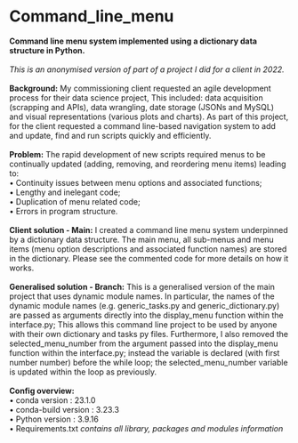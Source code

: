 # Command_line_menu
<b>Command line menu system implemented using a dictionary data structure in Python.</b><br>
<br>
<i>This is an anonymised version of part of a project I did for a client in 2022.</i><br>
<br>
<b>Background:</b> My commissioning client requested an agile development process for their data science project, This included: data acquisition (scrapping and APIs), data wrangling, date storage (JSONs and MySQL) and visual representations (various plots and charts). As part of this project, for the client requested a command line-based navigation system to add and update, find and run scripts quickly and efficiently.<br>
<br>
<b>Problem:</b> The rapid development of new scripts required menus to be continually updated (adding, removing, and reordering menu items) leading to:<br>
• Continuity issues between menu options and associated functions;<br>
• Lengthy and inelegant code;<br>
• Duplication of menu related code;<br>
• Errors in program structure.<br>
<br>
<b>Client solution - Main:</b> I created a command line menu system underpinned by a dictionary data structure. The main menu, all sub-menus and menu items (menu option descriptions and associated function names) are stored in the dictionary. Please see the commented code for more details on how it works.<br>
<br>
<b>Generalised solution - Branch:</b> This is a generalised version of the main project that uses dynamic module names. 
In particular, the names of the dynamic module names (e.g. generic_tasks.py and generic_dictionary.py) are passed as arguments directly into the display_menu function within the interface.py; This allows this command line project to be used by anyone with their own dictionary and tasks py files. Furthermore, I also removed the selected_menu_number from the argument passed into the display_menu function within the interface.py; instead the variable is declared (with first number number) before the while loop; the selected_menu_number variable is updated within the loop as previously. <br>
<br>
<b>Config overview:</b><br>
• conda version : 23.1.0<br>
• conda-build version : 3.23.3<br>
• Python version : 3.9.16 <br>
• Requirements.txt <i>contains all library, packages and modules information</i>



